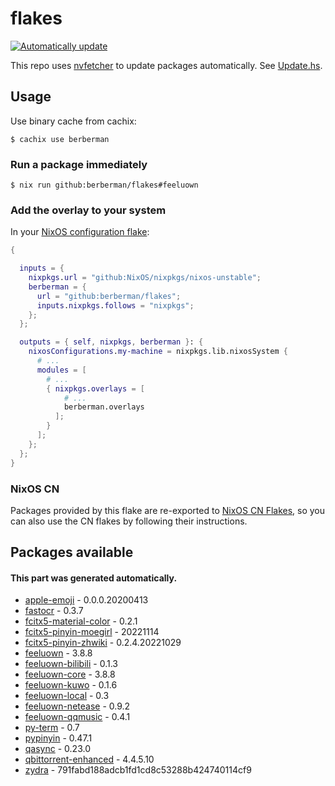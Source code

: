 # flakes

[![Automatically update](https://github.com/berberman/flakes/actions/workflows/nvfetcher.yaml/badge.svg)](https://github.com/berberman/flakes/actions/workflows/nvfetcher.yaml)

This repo uses [nvfetcher](https://github.com/berberman/nvfetcher) to update packages automatically.
See [Update.hs](Update.hs).

## Usage

Use binary cache from cachix:

```
$ cachix use berberman
```

### Run a package immediately

```
$ nix run github:berberman/flakes#feeluown
```

### Add the overlay to your system

In your [NixOS configuration flake](https://www.tweag.io/blog/2020-07-31-nixos-flakes/):

```nix
{

  inputs = {
    nixpkgs.url = "github:NixOS/nixpkgs/nixos-unstable";
    berberman = {
      url = "github:berberman/flakes";
      inputs.nixpkgs.follows = "nixpkgs";
    };
  };

  outputs = { self, nixpkgs, berberman }: {
    nixosConfigurations.my-machine = nixpkgs.lib.nixosSystem {
      # ...
      modules = [
        # ...
        { nixpkgs.overlays = [ 
            # ...
            berberman.overlays
          ]; 
        }
      ];
    };
  };
}
```

### NixOS CN

Packages provided by this flake are re-exported to [NixOS CN Flakes](https://github.com/nixos-cn/flakes),
so you can also use the CN flakes by following their instructions.

## Packages available

#### This part was generated automatically.

* [apple-emoji](https://github.com/samuelngs/apple-emoji-linux) - 0.0.0.20200413
* [fastocr](https://github.com/BruceZhang1993/FastOCR) - 0.3.7
* [fcitx5-material-color](https://github.com/hosxy/Fcitx5-Material-Color) - 0.2.1
* [fcitx5-pinyin-moegirl](https://github.com/outloudvi/mw2fcitx) - 20221114
* [fcitx5-pinyin-zhwiki](https://github.com/felixonmars/fcitx5-pinyin-zhwiki) - 0.2.4.20221029
* [feeluown](https://github.com/feeluown/FeelUOwn) - 3.8.8
* [feeluown-bilibili](https://github.com/BruceZhang1993/feeluown-bilibili) - 0.1.3
* [feeluown-core](https://github.com/feeluown/FeelUOwn) - 3.8.8
* [feeluown-kuwo](https://github.com/feeluown/feeluown-kuwo) - 0.1.6
* [feeluown-local](https://github.com/feeluown/feeluown-local) - 0.3
* [feeluown-netease](https://github.com/feeluown/feeluown-netease) - 0.9.2
* [feeluown-qqmusic](https://github.com/feeluown/feeluown-qqmusic) - 0.4.1
* [py-term](https://github.com/gravmatt/py-term) - 0.7
* [pypinyin](https://github.com/mozillazg/python-pinyin) - 0.47.1
* [qasync](https://github.com/CabbageDevelopment/qasync) - 0.23.0
* [qbittorrent-enhanced](https://github.com/c0re100/qBittorrent-Enhanced-Edition) - 4.4.5.10
* [zydra](https://github.com/hamedA2/Zydra) - 791fabd188adcb1fd1cd8c53288b424740114cf9

